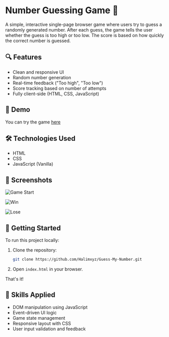 # Number Guessing Game 🎯

A simple, interactive single-page browser game where users try to guess a randomly generated number. After each guess, the game tells the user whether the guess is too high or too low. The score is based on how quickly the correct number is guessed.

## 🔍 Features

- Clean and responsive UI
- Random number generation
- Real-time feedback ("Too high", "Too low")
- Score tracking based on number of attempts
- Fully client-side (HTML, CSS, JavaScript)

## 🚀 Demo

You can try the game [here](https://halimxyz.github.io/Guess-My-Number/)

## 🛠️ Technologies Used

- HTML
- CSS
- JavaScript (Vanilla)

## 📸 Screenshots

![Game Start](https://github.com/user-attachments/assets/d37d65dd-cd10-4f60-bbd2-4afa4203cd88)

![Win](https://github.com/user-attachments/assets/a50be967-11ef-4262-a8ef-ca899a9ee83f)

![Lose](https://github.com/user-attachments/assets/7716e068-0223-4bf5-af8f-7a8f0c7e642b)


## 📁 Getting Started

To run this project locally:

1. Clone the repository:
   ```bash
   git clone https://github.com/Halimxyz/Guess-My-Number.git
   ````

2. Open `index.html` in your browser.

That's it!

## 🧩 Skills Applied

- DOM manipulation using JavaScript
- Event-driven UI logic
- Game state management
- Responsive layout with CSS
- User input validation and feedback
